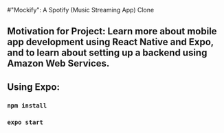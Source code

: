 #"Mockify": A Spotify (Music Streaming App) Clone 
## Motivation for Project: Learn more about mobile app development using React Native and Expo, and to learn about setting up a backend using Amazon Web Services.



## Using Expo:
### `npm install`
### `expo start`

